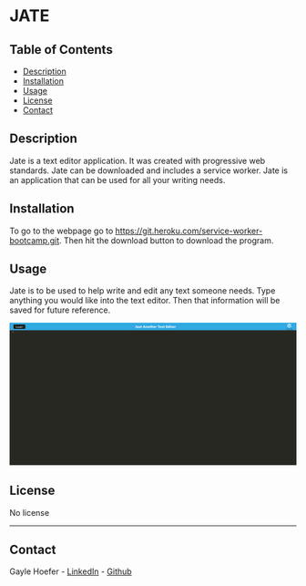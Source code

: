 # JATE  

## Table of Contents  
* [Description](##Description)  
* [Installation](##Installation)  
* [Usage](##Usage) 
* [License](##License)  
* [Contact](##Contact)  


## Description

Jate is a text editor application. It was created with progressive web standards. Jate can be downloaded and includes a service worker. Jate is an application that can be used for all your writing needs.


## Installation

To go to the webpage go to https://git.heroku.com/service-worker-bootcamp.git. Then hit the download button to download the program.

## Usage

Jate is to be used to help write and edit any text someone needs. Type anything you would like into the text editor. Then that information will be saved for future reference.

![screen shot](assets/jest.png)

## License

No license

---

## Contact
Gayle Hoefer - [LinkedIn](https://www.linkedin.com/in/gayle-hoefer-61a2a3124/) - [Github](https://github.com/hoeferg)
